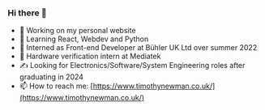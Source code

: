 ### Hi there 👋

- 🔭 Working on my personal website
- 🌱 Learning React, Webdev and Python
- 👯 Interned as Front-end Developer at Bühler UK Ltd over summer 2022
- 👯 Hardware verification intern at Mediatek
- ✍ Looking for Electronics/Software/System Engineering roles after graduating in 2024
- 📫 How to reach me: [https://www.timothynewman.co.uk/](https://www.timothynewman.co.uk/)

<!--
**TimothyJNewman/TimothyJNewman** is a ✨ _special_ ✨ repository because its `README.md` (this file) appears on your GitHub profile.

Here are some ideas to get you started:

- 🔭 I’m currently working on ...
- 🌱 I’m currently learning ...
- 👯 I’m looking to collaborate on ...
- 🤔 I’m looking for help with ...
- 💬 Ask me about ...
- 📫 How to reach me: ...
- 😄 Pronouns: ...
- ⚡ Fun fact: ...
-->
